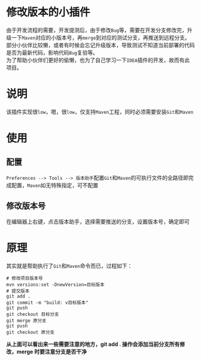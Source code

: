 # 修改版本的小插件
由于开发流程的需要，开发提测后，由于修改`Bug`等，需要在开发分支修改完，升级一下`Maven`对应的小版本号，再`merge`到对应的测试分支，再推送到远程分支。
部分小伙伴比较懒，或者有时候会忘记升级版本，导致测试不知道当前部署的代码是否为最新代码，影响代码`Bug`复验等。    
为了帮助小伙伴们更好的偷懒，也为了自己学习一下`IDEA`插件的开发，故而有此项目。
# 说明
该插件实现很`low`，嗯，很`low`，仅支持`Maven`工程，同时必须需要安装`Git`和`Maven`
# 使用
## 配置
`Preferences --> Tools --> 版本助手`配置`Git`和`Maven`的可执行文件的全路径即完成配置，`Maven`如无特殊指定，可不配置
## 修改版本号
在编辑器上右键，点击版本助手，选择需要推送的分支，设置版本号，确定即可
# 原理
其实就是帮助执行了`Git`和`Maven`命令而已，过程如下：
```shell
# 修改项目版本号
mvn versions:set -DnewVersion=目标版本
# 提交版本
git add .
git commit -m "build: v目标版本"
git push
git checkout 目标分支
git merge 原分支
git push
git checkout 原分支
```
**从上面可以看出来一些需要注意的地方，git add . 操作会添加当前分支所有修改，merge 时要注意分支是否干净**